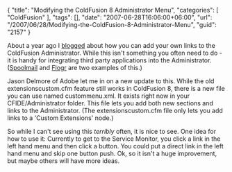 {
	"title": "Modifying the ColdFusion 8 Administrator Menu",
	"categories": [
		"ColdFusion"
	],
	"tags": [],
	"date": "2007-06-28T16:06:00+06:00",
	"url": "/2007/06/28/Modifying-the-ColdFusion-8-Administrator-Menu",
	"guid": "2157"
}

About a year ago I <a href="http://www.raymondcamden.com/index.cfm/2006/11/13/Adding-your-own-links-in-the-ColdFusion-Administrator">blogged</a> about how you can add your own links to the ColdFusion Administrator. While this isn't something you often need to do - it is handy for integrating third party applications into the Administrator. (<a href="http://spoolmail.riaforge.org">Spoolmail</a> and <a href="http://flogr.riaforge.org">Flogr</a> are two examples of this.)

Jason Delmore of Adobe let me in on a new update to this. While the old extensionscustom.cfm feature still works in ColdFusion 8, there is a new file you can use named custommenu.xml. It exists right now in your CFIDE/Administrator folder. This file lets you add both new sections and links to the Administrator. (The extensionscustom.cfm file only lets you add links to a 'Custom Extensions' node.) 

So while I can't see using this <i>terribly</i> often, it is nice to see. One idea for how to use it: Currently to get to the Service Monitor, you click a link in the left hand menu and then click a button. You could put a direct link in the left hand menu and skip one button push. Ok, so it isn't a huge improvement, but maybe others will have more ideas.